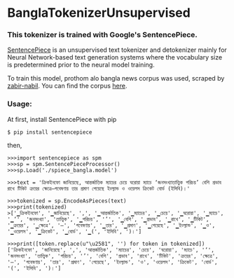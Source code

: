 # BanglaTokenizerUnsupervised
### This tokenizer is trained with Google's **SentencePiece**. ###
[SentencePiece](https://github.com/google/sentencepiece) is an unsupervised text tokenizer and detokenizer mainly for Neural Network-based text generation systems where the vocabulary size is predetermined prior to the neural model training. 


To train this model, prothom alo bangla news corpus was used, scraped by [zabir-nabil](https://github.com/zabir-nabil). You can find the corpus [here](https://www.kaggle.com/furcifer/bangla-newspaper-dataset).

### Usage: ###
At first, install SentencePiece with pip
```
$ pip install sentencepiece
```

then,
```
>>>import sentencepiece as spm
>>>sp = spm.SentencePieceProcessor()
>>>sp.Load('./spiece_bangla.model')

>>>text = 'ক্রিকইনফো জানিয়েছে, আন্তর্জাতিক ম্যাচের চেয়ে ঘরোয়া ম্যাচে ‘জনসংখ্যাতাত্ত্বিক পরিচয়’ বেশি প্রভাব রাখে টিকিট ক্রয়ের ক্ষেত্রে—গবেষণায় তার প্রমাণ পেয়েছে ইংল্যান্ড ও ওয়েলস ক্রিকেট বোর্ড (ইসিবি)।'

>>>tokenized = sp.EncodeAsPieces(text)
>>>print(tokenized)
>['▁ক্রিকইনফো', '▁জানিয়েছে', ',', '▁আন্তর্জাতিক', '▁ম্যাচের', '▁চেয়ে', '▁ঘরোয়া', '▁ম্যাচে', '▁‘', 'জনসংখ্যা', 'তাত্ত্বিক', '▁পরিচয়', '’', '▁বেশি', '▁প্রভাব', '▁রাখে', '▁টিকিট', '▁ক্রয়ের', '▁ক্ষেত্রে', '—', 'গবেষণায়', '▁তার', '▁প্রমাণ', '▁পেয়েছে', '▁ইংল্যান্ড', '▁ও', '▁ওয়েলস', '▁ক্রিকেট', '▁বোর্ড', '▁(', 'ইসিবি', ')।']

>>>print([token.replace(u"\u2581", '') for token in tokenized])
['ক্রিকইনফো', 'জানিয়েছে', ',', 'আন্তর্জাতিক', 'ম্যাচের', 'চেয়ে', 'ঘরোয়া', 'ম্যাচে', '‘', 'জনসংখ্যা', 'তাত্ত্বিক', 'পরিচয়', '’', 'বেশি', 'প্রভাব', 'রাখে', 'টিকিট', 'ক্রয়ের', 'ক্ষেত্রে', '—', 'গবেষণায়', 'তার', 'প্রমাণ', 'পেয়েছে', 'ইংল্যান্ড', 'ও', 'ওয়েলস', 'ক্রিকেট', 'বোর্ড', '(', 'ইসিবি', ')।']
```
